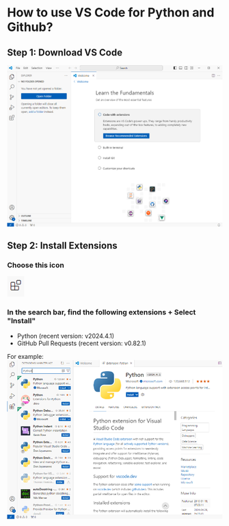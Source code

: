 # How to use VS Code for Python and Github?
## Step 1: Download VS Code
![VScode](./Images/VScode1.png)

## Step 2: Install Extensions
### Choose this icon
![VScode](./Images/VScode2.png)

### In the search bar, find the following extensions + Select "Install"
- Python (recent version: v2024.4.1)
- GitHub Pull Requests (recent version: v0.82.1)
  
For example:
![VScode](./Images/VScode3.png)




